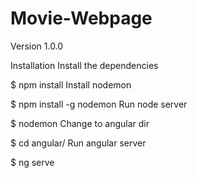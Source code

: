 # Movie-Webpage
Version
1.0.0

Installation
Install the dependencies

$ npm install
Install nodemon

$ npm install -g nodemon
Run node server

$ nodemon
Change to angular dir

$ cd angular/
Run angular server

$ ng serve
